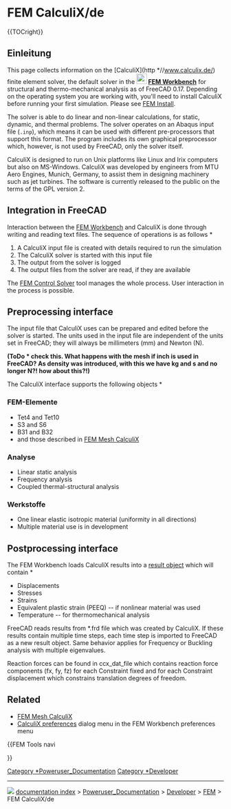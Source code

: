 # FEM CalculiX/de
{{TOCright}}

## Einleitung

This page collects information on the [CalculiX](http   *//www.calculix.de/) finite element solver, the default solver in the **<img src="images/Workbench_FEM.svg" width=24px> [FEM Workbench](FEM_Workbench.md)** for structural and thermo-mechanical analysis as of FreeCAD 0.17. Depending on the operating system you are working with, you\'ll need to install CalculiX before running your first simulation. Please see [FEM Install](FEM_Install.md).

The solver is able to do linear and non-linear calculations, for static, dynamic, and thermal problems. The solver operates on an Abaqus input file (`.inp`), which means it can be used with different pre-processors that support this format. The program includes its own graphical preprocessor which, however, is not used by FreeCAD, only the solver itself.

CalculiX is designed to run on Unix platforms like Linux and Irix computers but also on MS-Windows. CalculiX was developed by engineers from MTU Aero Engines, Munich, Germany, to assist them in designing machinery such as jet turbines. The software is currently released to the public on the terms of the GPL version 2.

## Integration in FreeCAD 

Interaction between the [FEM Workbench](FEM_Workbench.md) and CalculiX is done through writing and reading text files. The sequence of operations is as follows   *

1.  A CalculiX input file is created with details required to run the simulation
2.  The CalculiX solver is started with this input file
3.  The output from the solver is logged
4.  The output files from the solver are read, if they are available

The [FEM Control Solver](FEM_SolverControl.md) tool manages the whole process. User interaction in the process is possible.

## Preprocessing interface 

The input file that CalculiX uses can be prepared and edited before the solver is started. The units used in the input file are independent of the units set in FreeCAD; they will always be millimeters (mm) and Newton (N).


**(ToDo   * check this. What happens with the mesh if inch is used in FreeCAD? As density was introduced, with this we have kg and s and no longer N?! how about this?!)**

The CalculiX interface supports the following objects   *

### FEM-Elemente 

-   Tet4 and Tet10
-   S3 and S6
-   B31 and B32
-   and those described in [FEM Mesh CalculiX](FEM_Mesh_CalculiX.md)

### Analyse

-   Linear static analysis
-   Frequency analysis
-   Coupled thermal-structural analysis

### Werkstoffe

-   One linear elastic isotropic material (uniformity in all directions)
-   Multiple material use is in development

## Postprocessing interface 

The FEM Workbench loads CalculiX results into a [result object](FEM_ResultShow.md) which will contain   *

-   Displacements
-   Stresses
-   Strains
-   Equivalent plastic strain (PEEQ) -- if nonlinear material was used
-   Temperature -- for thermomechanical analysis

FreeCAD reads results from \*.frd file which was created by CalculiX. If these results contain multiple time steps, each time step is imported to FreeCAD as a new result object. Same behavior applies for Frequency or Buckling analysis with multiple eigenvalues.

Reaction forces can be found in ccx_dat_file which contains reaction force components (fx, fy, fz) for each Constraint fixed and for each Constraint displacement which constrains translation degrees of freedom.

## Related

-   [FEM Mesh CalculiX](FEM_Mesh_CalculiX.md)
-   [CalculiX preferences](FEM_Preferences#CalculiX.md) dialog menu in the FEM Workbench preferences menu


{{FEM Tools navi

}}

[Category   *Poweruser_Documentation](Category_Poweruser_Documentation.md) [Category   *Developer](Category_Developer.md)



---
![](images/Right_arrow.png) [documentation index](../README.md) > [Poweruser_Documentation](Category_Poweruser_Documentation.md) > [Developer](Category_Developer.md) > [FEM](Category_FEM.md) > FEM CalculiX/de
